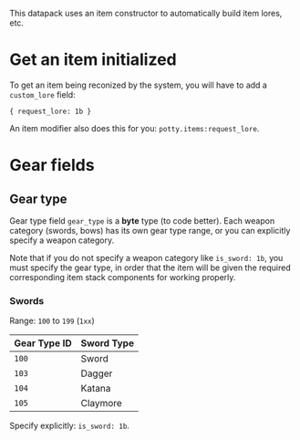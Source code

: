 This datapack uses an item constructor to automatically build item lores, etc.

# Get an item initialized
To get an item being reconized by the system, you will have to add a `custom_lore` field:
```mcfunction
{ request_lore: 1b }
```
An item modifier also does this for you: `potty.items:request_lore`.

# Gear fields
## Gear type
Gear type field `gear_type` is a **byte** type (to code better). Each weapon category (swords, bows) has its own gear type range, or you can explicitly specify a weapon category.

Note that if you do not specify a weapon category like `is_sword: 1b`, you must specify the gear type, in order that the item will be given the required corresponding item stack components for working properly.

### Swords
Range: `100` to `199` (`1xx`)

| Gear Type ID | Sword Type |
| ------------ | ---------- |
| `100`        | Sword      |
| `103`        | Dagger     |
| `104`        | Katana     |
| `105`        | Claymore   |

Specify explicitly: `is_sword: 1b`.